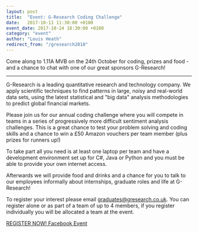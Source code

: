 ```yaml
---
layout: post
title:  "Event: G-Research Coding Challenge"
date:   2017-10-11 11:30:00 +0100
event_date: 2017-10-24 18:30:00 +0100
category: "event"
author: "Louis Heath"
redirect_from: "/gresearch2018"
---
```


Come along to 1.11A MVB on the 24th October for coding, prizes and food - and a chance to chat with one of our great sponsors G-Research!

-----------

G-Research is a leading quantitative research and technology company. We apply scientific techniques to find patterns in large, noisy and real-world data sets, using the latest statistical and "big data" analysis methodologies to predict global financial markets.

Please join us for our annual coding challenge where you will compete in teams in a series of progressively more difficult sentiment analysis challenges. This is a great chance to test your problem solving and coding skills and a chance to win a £50 Amazon vouchers per team member (plus prizes for runners up!)

To take part all you need is at least one laptop per team and have a development environment set up for C#, Java or Python and you must be able to provide your own internet access.

Afterwards we will provide food and drinks and a chance for you to talk to our employees informally about internships, graduate roles and life at G-Research!

To register your interest please email graduates@gresearch.co.uk. You can register alone or as part of a team of up to 4 members, if you register individually you will be allocated a team at the event.

<a class="btn btn--dark" href="mailto:graduates@gresearch.co.uk">
    REGISTER NOW!
</a>

<a class="btn btn--dark" href="https://www.facebook.com/events/1619186934779420/?acontext=%7B%22source%22%3A5%2C%22page_id_source%22%3A186624821720134%2C%22action_history%22%3A[%7B%22surface%22%3A%22page%22%2C%22mechanism%22%3A%22main_list%22%2C%22extra_data%22%3A%22%7B%5C%22page_id%5C%22%3A186624821720134%2C%5C%22tour_id%5C%22%3Anull%7D%22%7D]%2C%22has_source%22%3Atrue%7D">
    Facebook Event
</a>
